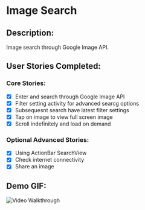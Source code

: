 Image Search
============

Description:
------------
Image search through Google Image API.

User Stories Completed:
-----------------------

### Core Stories:
* [x] Enter and search through Google Image API
* [x] Filter setting activity for advanced searcg options
* [x] Subsequesnt search have latest filter settings
* [x] Tap on image to view full screen image
* [x] Scroll indefinitely and load on demand

### Optional Advanced Stories:
* [x] Using ActionBar SearchView
* [x] Check internet connectivity
* [x] Share an image

Demo GIF:
---------
![Video Walkthrough](ImageSearch.gif)
